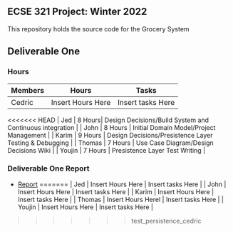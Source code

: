 ## ECSE 321 Project: Winter 2022

This repository holds the source code for the Grocery System

## Deliverable One
### Hours
| Members  | Hours | Tasks |
| ------------- | ------------- | ------------- |
| Cedric  | Insert Hours Here  | Insert tasks Here |
<<<<<<< HEAD
| Jed  | 8 Hours| Design Decisions/Build System and Continuous integration |
| John  | 8 Hours | Initial Domain Model/Project Management |
| Karim  | 9 Hours | Design Decisions/Presistence Layer Testing & Debugging |
| Thomas  | 7 Hours  | Use Case Diagram/Design Decisions Wiki |
| Youjin  | 7 Hours | Presistence Layer Test Writing |
### Deliverable One Report
* [Report](https://github.com/McGill-ECSE321-Winter2022/project-group-group-04/wiki)
=======
| Jed  | Insert Hours Here  | Insert tasks Here |
| John  | Insert Hours Here  | Insert tasks Here |
| Karim  | Insert Hours Here  | Insert tasks Here |
| Thomas  | Insert Hours Herel  | Insert tasks Here |
| Youjin  | Insert Hours Here  | Insert tasks Here |

>>>>>>> test_persistence_cedric
